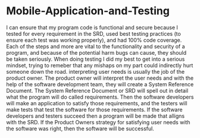 # Mobile-Application-and-Testing


I can ensure that my program code is functional and secure because I tested for every requirement in the SRD, used best testing practices (to ensure each test was working properly), and had 100% code coverage. Each of the steps and more are vital to the functionality and security of a program, and because of the potential harm bugs can cause, they should be taken seriously. When doing testing I did my best to get into a serious mindset, trying to remeber that any mishaps on my part could indirectly hurt someone down the road.
       interpreting user needs is usually the job of the product owner. The product owner will interpret the user needs and with the help of the software development team, they will create a System Reference Document. The System Reference Document or SRD will spell out in detail what the program will do called requirements. Then the software developers will make an application to satisfy those requirements, and the testers will make tests that test the software for those requirements. If the software developers and testers succeed then a program will be made that alligns with the SRD. If the Product Owners strategy for satisfying user needs with the software was right, then the software will be successful.
    


